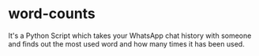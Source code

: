 # word-counts
It's a Python Script which takes your WhatsApp chat history with someone and finds out the most used word and how many times it has been used.   

